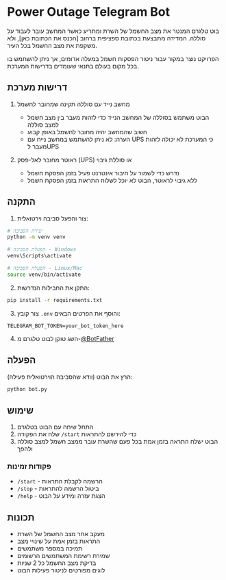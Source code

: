 # Power Outage Telegram Bot

בוט טלגרם המנטר את מצב החשמל של השרת ומתריע כאשר המחשב עובר לעבוד על סוללה.
המדידה מתבצעת בכתובת ספציפית ברחוב [הכנס את הכתובת כאן], ולא משקפת את מצב החשמל בכל העיר.

הפרויקט נוצר במקור עבור ניטור הפסקות חשמל במעלה אדומים, אך ניתן להשתמש בו בכל מקום בעולם בתנאי שעומדים בדרישות המערכת.

## דרישות מערכת

1. מחשב נייד עם סוללה תקינה שמחובר לחשמל
   - הבוט משתמש בסוללה של המחשב הנייד כדי לזהות מעבר בין מצב חשמל למצב סוללה
   - חשוב שהמחשב יהיה מחובר לחשמל באופן קבוע
   - הערה: לא ניתן להשתמש במחשב נייח עם UPS כי המערכת לא יכולה לזהות מעבר לUPS

2. ראוטר מחובר לאל-פסק (UPS) או סוללת גיבוי
   - נדרש כדי לשמור על חיבור אינטרנט פעיל בזמן הפסקת חשמל
   - ללא גיבוי לראוטר, הבוט לא יוכל לשלוח התראות בזמן הפסקת חשמל

## התקנה

1. צור והפעל סביבה וירטואלית:
```bash
# יצירת הסביבה
python -m venv venv

# הפעלת הסביבה - Windows
venv\Scripts\activate

# הפעלת הסביבה - Linux/Mac
source venv/bin/activate
```

2. התקן את החבילות הנדרשות:
```bash
pip install -r requirements.txt
```

3. צור קובץ `.env` והוסף את הפרטים הבאים:
```
TELEGRAM_BOT_TOKEN=your_bot_token_here
```

4. השג טוקן לבוט טלגרם מ-[@BotFather](https://t.me/botfather)

## הפעלה

הרץ את הבוט (וודא שהסביבה הוירטואלית פעילה):
```bash
python bot.py
```

## שימוש

1. התחל שיחה עם הבוט בטלגרם
2. שלח את הפקודה `/start` כדי להירשם להתראות
3. הבוט ישלח התראה בזמן אמת בכל פעם שהשרת עובר ממצב חשמל למצב סוללה ולהפך

### פקודות זמינות
- `/start` - הרשמה לקבלת התראות
- `/stop` - ביטול הרשמה להתראות
- `/help` - הצגת עזרה ומידע על הבוט

## תכונות

- מעקב אחר מצב החשמל של השרת
- התראות בזמן אמת על שינויי מצב
- תמיכה במספר משתמשים
- שמירת רשימת המשתמשים הרשומים
- בדיקת מצב החשמל כל 2 שניות
- לוגים מפורטים לניטור פעילות הבוט 